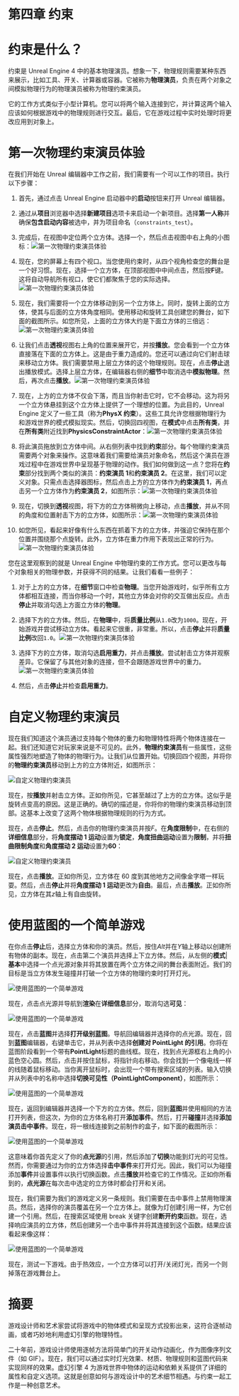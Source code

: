 # 第四章 约束

# 约束是什么？

约束是 Unreal Engine 4 中的基本物理演员。想象一下，物理规则需要某种东西来展示，比如工具、开关、计算器或容器。它被称为**物理演员**，负责在两个对象之间模拟物理行为的物理演员被称为物理约束演员。

它的工作方式类似于小型计算机。您可以将两个输入连接到它，并计算这两个输入应该如何根据游戏中的物理规则进行交互。最后，它在游戏过程中实时处理时将更改应用到对象上。

# 第一次物理约束演员体验

在我们开始在 Unreal 编辑器中工作之前，我们需要有一个可以工作的项目。执行以下步骤：

1.  首先，通过点击 Unreal Engine 启动器中的**启动**按钮来打开 Unreal 编辑器。

1.  通过从**项目**浏览器中选择**新建项目**选项卡来启动一个新项目。选择**第一人称**并确保**包含启动内容**被选中，并为项目命名（`constraints_test`）。

1.  完成后，在视图中定位两个立方体。选择一个，然后点击视图中右上角的小图标：![第一次物理约束演员体验](img/image00277.jpeg)

1.  现在，您的屏幕上有四个视口。当您使用约束时，从四个视角检查您的舞台是一个好习惯。现在，选择一个立方体，在顶部视图中中间点击，然后按**F**键。这将自动导航所有视口，使它们都聚焦于您的实际选择。![第一次物理约束演员体验](img/image00278.jpeg)

1.  现在，我们需要将一个立方体移动到另一个立方体上。同时，旋转上面的立方体，使其与后面的立方体角度相同。使用移动和旋转工具创建您的舞台，如下面的截图所示。如您所见，上面的立方体大约是下面立方体的三倍远：![第一次物理约束演员体验](img/image00279.jpeg)

1.  让我们点击**透视**视图右上角的位置来展开它，并按**播放**。您会看到一个立方体直接落在下面的立方体上。这是由于重力造成的。您还可以通过向它们射击球来移动立方体。我们需要禁用上层立方体的这个物理规则。现在，点击**停止**退出播放模式。选择上层立方体，在编辑器右侧的**细节**中取消选中**模拟物理**。然后，再次点击**播放**。![第一次物理约束演员体验](img/image00280.jpeg)

1.  现在，上方的立方体不仅会下落，而且当你射击它时，它不会移动。这为将另一个立方体悬挂到这个立方体上提供了一个理想的位置。为此目的，Unreal Engine 定义了一些工具（称为**PhysX 约束**）。这些工具允许您根据物理行为和游戏世界的模式模拟现实。然后，切换回四视图，在**模式**中点击**所有类**，并在**所有类**附近找到**PhysicsConstraintActor**：![第一次物理约束演员体验](img/image00281.jpeg)

1.  将此演员拖放到立方体中间。从右侧列表中找到**约束**部分。每个物理约束演员需要两个对象来操作。这意味着我们需要给演员对象命名，然后这个演员在游戏过程中在游戏世界中呈现基于物理的动作。我们如何做到这一点？您将在**约束**部分找到两个类似的演员：**约束演员 1**和**约束演员 2**。在这里，我们可以定义对象。只需点击选择器图标，然后点击上方的立方体作为**约束演员 1**，再点击另一个立方体作为**约束演员 2**，如图所示：![第一次物理约束演员体验](img/image00282.jpeg)

1.  现在，切换到**透视**视图，将下方的立方体稍微向上移动，点击**播放**，并从不同的角度和位置射击下方的立方体，如图所示：![第一次物理约束演员体验](img/image00283.jpeg)

1.  如您所见，看起来好像有什么东西在抓着下方的立方体，并强迫它保持在那个位置并围绕那个点旋转。此外，立方体在重力作用下表现出正常的行为。![第一次物理约束演员体验](img/image00284.jpeg)

您在这里观察到的就是 Unreal Engine 中物理约束的工作方式。您可以更改与每个对象相关的物理参数，并获得不同的结果。让我们看看一些例子：

1.  对于上方的立方体，在**细节**窗口中检查**物理**。当您开始游戏时，似乎所有立方体都相互连接，而当你移动一个时，其他立方体会对你的交互做出反应。点击**停止**并取消勾选上方面立方体的**物理**。

1.  选择下方的立方体。然后，在**物理**中，将**质量比例**从`1.0`改为`1000`。现在，开始游戏并尝试移动立方体。看起来它很重，非常重。所以，点击**停止**并将**质量比例**改回`1.0`。![第一次物理约束演员体验](img/image00285.jpeg)

1.  选择下方的立方体，取消勾选**启用重力**，并点击**播放**。尝试射击立方体并观察差异。它保留了与其他对象的连接，但不会跟随游戏世界中的重力。![第一次物理约束演员体验](img/image00286.jpeg)

1.  然后，点击**停止**并检查**启用重力**。

# 自定义物理约束演员

现在我们知道这个演员通过支持每个物体的重力和物理特性将两个物体连接在一起。我们还知道它对玩家来说是不可见的。此外，**物理约束演员**有一些属性，这些属性强烈地塑造了物体的物理行为。让我们从位置开始。切换回四个视图，并将你的**物理约束演员**移动到上方的立方体附近，如图所示：

![自定义物理约束演员](img/image00287.jpeg)

现在，按**播放**并射击立方体。正如你所见，它甚至越过了上方的立方体。这似乎是旋转点变高的原因。这是正确的。确切的描述是，你将你的物理约束演员移动到顶部。这基本上改变了这两个物体根据物理规则的行为方式。

现在，点击**停止**。然后，点击你的物理约束演员并按*F*。在**角度限制**中，在右侧的**详细信息**部分，将**角度摆动 1 运动**设置为**锁定**，**角度扭曲运动**设置为**限制**，并将**扭曲限制角度**和**角度摆动 2 运动**设置为**60**：

![自定义物理约束演员](img/image00288.jpeg)

现在，点击**播放**。正如你所见，立方体在 60 度到其他地方之间像金字塔一样玩耍。然后，点击**停止**并将**角度摆动 1 运动**更改为**自由**。最后，点击**播放**。正如你所见，立方体在其*z*轴上有自由旋转。

# 使用蓝图的一个简单游戏

在你点击**停止**后，选择立方体和你的演员。然后，按住*Alt*并在*Y*轴上移动以创建所有物体的副本。现在，点击第二个演员并选择上下立方体。然后，从左侧的**模式**|**基本**中选择一个点光源对象并将其放置在两个立方体之间的舞台表面附近。我们的目标是当立方体发生碰撞并打破一个立方体的物理约束时打开灯光。

![使用蓝图的一个简单游戏](img/image00289.jpeg)

现在，点击点光源并导航到**渲染**在**详细信息**部分，取消勾选**可见**：

![使用蓝图的一个简单游戏](img/image00290.jpeg)

现在，点击**蓝图**并选择**打开级别蓝图**。导航回编辑器并选择你的点光源。现在，回到**蓝图**编辑器，右键单击它，并从列表中选择**创建对 PointLight 的引用**。你将在蓝图阶段看到一个带有**PointLight**标题的曲线框。现在，找到点光源框右上角的小蓝色空心圆。然后，点击并按住鼠标，将指针向右移动。你会找到一个像电线一样的线随着鼠标移动。当你离开鼠标时，会出现一个带有搜索区域的列表。输入切换并从列表中的名称中选择**切换可见性（PointLightComponent）**，如图所示：

![使用蓝图的一个简单游戏](img/image00291.jpeg)

现在，返回到编辑器并选择一个下方的立方体。然后，回到**蓝图**并使用相同的方法打开列表，但这次，为你的立方体名称打开**添加事件**。然后，打开**碰撞**并选择**添加演员击中事件**。现在，将一根线连接到之前制作的盒子，如下面的截图所示：

![使用蓝图的一个简单游戏](img/image00292.jpeg)

这意味着你首先定义了你的**点光源**的引用，然后添加了**切换**功能到灯光的可见性。然而，你需要通过为你的立方体选择**击中事件**来打开灯光。因此，我们可以为碰撞添加**事件**并设置事件以执行切换函数。点击**播放**并检查它的工作情况。正如你所看到的，**点光源**在每次击中选定的立方体时都会打开和关闭。

现在，我们需要为我们的游戏定义另一条规则。我们需要在击中事件上禁用物理演员。然后，选择你的演员覆盖在另一个立方体上。就像为灯创建引用一样，为它创建一个引用。然后，在搜索区域使用 break 关键字创建**断开约束**函数。现在，选择响应演员的立方体，然后创建另一个击中事件并将其连接到这个函数。结果应该看起来像这样：

![使用蓝图的一个简单游戏](img/image00293.jpeg)

现在，测试一下游戏。由于热效应，一个立方体可以打开/关闭灯光，而另一个则掉落在游戏舞台上。

# 摘要

游戏设计师和艺术家尝试将游戏中的物体模式和呈现方式投影出来，这符合逐帧动画，或者巧妙地利用虚幻引擎的物理特性。

二十年前，游戏设计师使用逐帧方法将简单门的开关动作动画化，作为图像序列文件（如 GIF）。现在，我们可以通过实时灯光效果、材质、物理规则和蓝图代码来实现同样的效果。虚幻引擎 4 为游戏世界中物体的运动和依赖关系提供了详细的属性和自定义选项。这就是创意如何与游戏设计中的艺术细节相遇。与约束一起工作是一种创意艺术。
